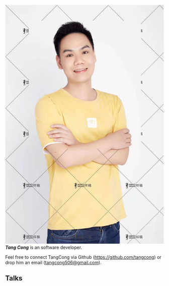 ![](/img/tangcong.jpg)  **_Tang Cong_** is an software developer.



Feel free to connect TangCong via Github (https://github.com/tangcong) or drop him an email (tangcong506@gmail.com).

## Talks


